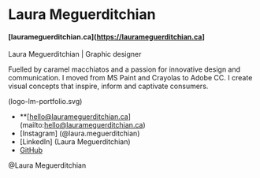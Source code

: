 # Laura Meguerditchian

#### [laurameguerditchian.ca](https://laurameguerditchian.ca]

Laura Meguerditchian | Graphic designer

Fuelled by caramel macchiatos and a passion for innovative design and communication. I moved from MS Paint and Crayolas to Adobe CC. I create visual concepts that inspire, inform and captivate consumers.

(logo-lm-portfolio.svg)

- **[hello@laurameguerditchian.ca] (mailto:hello@laurameguerditchian.ca)
- [Instagram] (@laura.meguerditchian)
- [LinkedIn] (Laura Meguerditchian)
- [GitHub](https://github.com/moutonrebelle)

@Laura Meguerditchian
